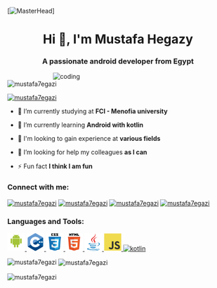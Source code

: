 [![MasterHead](https://1.bp.blogspot.com/-7A4WynwLsMw/XbBpCXG8fHI/AAAAAAAAMt4/uOa1bpLskYgrwGbllhSu2SDj_Mig8SXJQCLcBGAsYHQ/s1600/2000_600px.gif)]
<h1 align="center">Hi 👋, I'm Mustafa Hegazy</h1>
<h3 align="center">A passionate android developer from Egypt</h3>
<img align="right" alt="coding" width="400" src="https://sagaratechnology.com/blog/wp-content/uploads/2020/09/1_LEH5tUEQReWe8Iu-UEV3Pg.gif">
<p align="left"> <img src="https://komarev.com/ghpvc/?username=mustafa7egazi&label=Profile%20views&color=0e75b6&style=flat" alt="mustafa7egazi" /> </p>

<p align="left"> <a href="https://twitter.com/mustafa7egazi" target="blank"><img src="https://img.shields.io/twitter/follow/mustafa7egazi?logo=twitter&style=for-the-badge" alt="mustafa7egazi" /></a> </p>

- 🔭 I’m currently studying at **FCI - Menofia university**

- 🌱 I’m currently learning **Android with kotlin**

- 👯 I'm looking to gain experience at **various fields**

- 🤝 I’m looking for help my colleagues **as I can**

- ⚡ Fun fact **I think I am fun**

<h3 align="left">Connect with me:</h3>
<p align="left">
<a href="https://twitter.com/mustafa7egazi" target="blank"><img align="center" src="https://raw.githubusercontent.com/rahuldkjain/github-profile-readme-generator/master/src/images/icons/Social/twitter.svg" alt="mustafa7egazi" height="30" width="40" /></a>
<a href="https://linkedin.com/in/mustafa7egazi" target="blank"><img align="center" src="https://raw.githubusercontent.com/rahuldkjain/github-profile-readme-generator/master/src/images/icons/Social/linked-in-alt.svg" alt="mustafa7egazi" height="30" width="40" /></a>
<a href="https://fb.com/mustafa7egazi" target="blank"><img align="center" src="https://raw.githubusercontent.com/rahuldkjain/github-profile-readme-generator/master/src/images/icons/Social/facebook.svg" alt="mustafa7egazi" height="30" width="40" /></a>
<a href="https://instagram.com/mustafa7egazi" target="blank"><img align="center" src="https://raw.githubusercontent.com/rahuldkjain/github-profile-readme-generator/master/src/images/icons/Social/instagram.svg" alt="mustafa7egazi" height="30" width="40" /></a>
</p>

<h3 align="left">Languages and Tools:</h3>
<p align="left"> <a href="https://developer.android.com" target="_blank" rel="noreferrer"> <img src="https://raw.githubusercontent.com/devicons/devicon/master/icons/android/android-original-wordmark.svg" alt="android" width="40" height="40"/> </a> <a href="https://www.w3schools.com/cpp/" target="_blank" rel="noreferrer"> <img src="https://raw.githubusercontent.com/devicons/devicon/master/icons/cplusplus/cplusplus-original.svg" alt="cplusplus" width="40" height="40"/> </a> <a href="https://www.w3schools.com/css/" target="_blank" rel="noreferrer"> <img src="https://raw.githubusercontent.com/devicons/devicon/master/icons/css3/css3-original-wordmark.svg" alt="css3" width="40" height="40"/> </a> <a href="https://www.w3.org/html/" target="_blank" rel="noreferrer"> <img src="https://raw.githubusercontent.com/devicons/devicon/master/icons/html5/html5-original-wordmark.svg" alt="html5" width="40" height="40"/> </a> <a href="https://www.java.com" target="_blank" rel="noreferrer"> <img src="https://raw.githubusercontent.com/devicons/devicon/master/icons/java/java-original.svg" alt="java" width="40" height="40"/> </a> <a href="https://developer.mozilla.org/en-US/docs/Web/JavaScript" target="_blank" rel="noreferrer"> <img src="https://raw.githubusercontent.com/devicons/devicon/master/icons/javascript/javascript-original.svg" alt="javascript" width="40" height="40"/> </a> <a href="https://kotlinlang.org" target="_blank" rel="noreferrer"> <img src="https://www.vectorlogo.zone/logos/kotlinlang/kotlinlang-icon.svg" alt="kotlin" width="40" height="40"/> </a> </p>

<p><img align="left" src="https://github-readme-stats.vercel.app/api/top-langs?username=mustafa7egazi&show_icons=true&locale=en&layout=compact" alt="mustafa7egazi" /></p>

<p>&nbsp;<img align="center" src="https://github-readme-stats.vercel.app/api?username=mustafa7egazi&show_icons=true&locale=en" alt="mustafa7egazi" /></p>

<p><img align="center" src="https://github-readme-streak-stats.herokuapp.com/?user=mustafa7egazi&" alt="mustafa7egazi" /></p>
